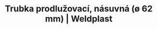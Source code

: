 ---
Filename: "trubka-prodluzovaci-nasuvna-o-62-mm"
Link: "file:/Users/vinayakpatel/Downloads/www.weldplast.cz/trubka-prodluzovaci-nasuvna-o-62-mm"
product_name: "Trubka prodlužovací, násuvná (ø 62 mm)275 x ø 62 mm"
product_id: "Obj. číslo:113.351"
title: "Trubka prodlužovací, násuvná (ø 62 mm) | Weldplast"
product_desc: ""
product_specs: ""
product_downloads: ""
href: ""
p_desc_2: ""
accessories: ""
similar_products: ""
---